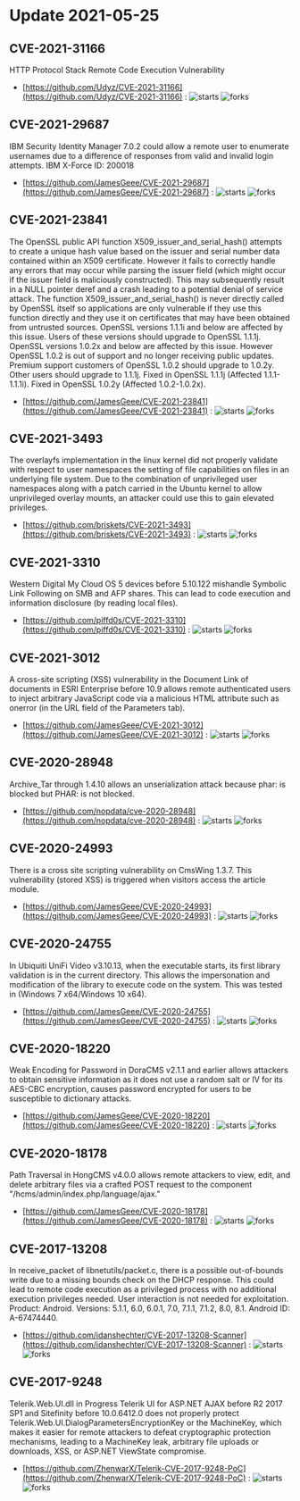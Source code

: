 # Update 2021-05-25
## CVE-2021-31166
 HTTP Protocol Stack Remote Code Execution Vulnerability

- [https://github.com/Udyz/CVE-2021-31166](https://github.com/Udyz/CVE-2021-31166) :  ![starts](https://img.shields.io/github/stars/Udyz/CVE-2021-31166.svg) ![forks](https://img.shields.io/github/forks/Udyz/CVE-2021-31166.svg)


## CVE-2021-29687
 IBM Security Identity Manager 7.0.2 could allow a remote user to enumerate usernames due to a difference of responses from valid and invalid login attempts. IBM X-Force ID: 200018

- [https://github.com/JamesGeee/CVE-2021-29687](https://github.com/JamesGeee/CVE-2021-29687) :  ![starts](https://img.shields.io/github/stars/JamesGeee/CVE-2021-29687.svg) ![forks](https://img.shields.io/github/forks/JamesGeee/CVE-2021-29687.svg)


## CVE-2021-23841
 The OpenSSL public API function X509_issuer_and_serial_hash() attempts to create a unique hash value based on the issuer and serial number data contained within an X509 certificate. However it fails to correctly handle any errors that may occur while parsing the issuer field (which might occur if the issuer field is maliciously constructed). This may subsequently result in a NULL pointer deref and a crash leading to a potential denial of service attack. The function X509_issuer_and_serial_hash() is never directly called by OpenSSL itself so applications are only vulnerable if they use this function directly and they use it on certificates that may have been obtained from untrusted sources. OpenSSL versions 1.1.1i and below are affected by this issue. Users of these versions should upgrade to OpenSSL 1.1.1j. OpenSSL versions 1.0.2x and below are affected by this issue. However OpenSSL 1.0.2 is out of support and no longer receiving public updates. Premium support customers of OpenSSL 1.0.2 should upgrade to 1.0.2y. Other users should upgrade to 1.1.1j. Fixed in OpenSSL 1.1.1j (Affected 1.1.1-1.1.1i). Fixed in OpenSSL 1.0.2y (Affected 1.0.2-1.0.2x).

- [https://github.com/JamesGeee/CVE-2021-23841](https://github.com/JamesGeee/CVE-2021-23841) :  ![starts](https://img.shields.io/github/stars/JamesGeee/CVE-2021-23841.svg) ![forks](https://img.shields.io/github/forks/JamesGeee/CVE-2021-23841.svg)


## CVE-2021-3493
 The overlayfs implementation in the linux kernel did not properly validate with respect to user namespaces the setting of file capabilities on files in an underlying file system. Due to the combination of unprivileged user namespaces along with a patch carried in the Ubuntu kernel to allow unprivileged overlay mounts, an attacker could use this to gain elevated privileges.

- [https://github.com/briskets/CVE-2021-3493](https://github.com/briskets/CVE-2021-3493) :  ![starts](https://img.shields.io/github/stars/briskets/CVE-2021-3493.svg) ![forks](https://img.shields.io/github/forks/briskets/CVE-2021-3493.svg)


## CVE-2021-3310
 Western Digital My Cloud OS 5 devices before 5.10.122 mishandle Symbolic Link Following on SMB and AFP shares. This can lead to code execution and information disclosure (by reading local files).

- [https://github.com/piffd0s/CVE-2021-3310](https://github.com/piffd0s/CVE-2021-3310) :  ![starts](https://img.shields.io/github/stars/piffd0s/CVE-2021-3310.svg) ![forks](https://img.shields.io/github/forks/piffd0s/CVE-2021-3310.svg)


## CVE-2021-3012
 A cross-site scripting (XSS) vulnerability in the Document Link of documents in ESRI Enterprise before 10.9 allows remote authenticated users to inject arbitrary JavaScript code via a malicious HTML attribute such as onerror (in the URL field of the Parameters tab).

- [https://github.com/JamesGeee/CVE-2021-3012](https://github.com/JamesGeee/CVE-2021-3012) :  ![starts](https://img.shields.io/github/stars/JamesGeee/CVE-2021-3012.svg) ![forks](https://img.shields.io/github/forks/JamesGeee/CVE-2021-3012.svg)


## CVE-2020-28948
 Archive_Tar through 1.4.10 allows an unserialization attack because phar: is blocked but PHAR: is not blocked.

- [https://github.com/nopdata/cve-2020-28948](https://github.com/nopdata/cve-2020-28948) :  ![starts](https://img.shields.io/github/stars/nopdata/cve-2020-28948.svg) ![forks](https://img.shields.io/github/forks/nopdata/cve-2020-28948.svg)


## CVE-2020-24993
 There is a cross site scripting vulnerability on CmsWing 1.3.7. This vulnerability (stored XSS) is triggered when visitors access the article module.

- [https://github.com/JamesGeee/CVE-2020-24993](https://github.com/JamesGeee/CVE-2020-24993) :  ![starts](https://img.shields.io/github/stars/JamesGeee/CVE-2020-24993.svg) ![forks](https://img.shields.io/github/forks/JamesGeee/CVE-2020-24993.svg)


## CVE-2020-24755
 In Ubiquiti UniFi Video v3.10.13, when the executable starts, its first library validation is in the current directory. This allows the impersonation and modification of the library to execute code on the system. This was tested in (Windows 7 x64/Windows 10 x64).

- [https://github.com/JamesGeee/CVE-2020-24755](https://github.com/JamesGeee/CVE-2020-24755) :  ![starts](https://img.shields.io/github/stars/JamesGeee/CVE-2020-24755.svg) ![forks](https://img.shields.io/github/forks/JamesGeee/CVE-2020-24755.svg)


## CVE-2020-18220
 Weak Encoding for Password in DoraCMS v2.1.1 and earlier allows attackers to obtain sensitive information as it does not use a random salt or IV for its AES-CBC encryption, causes password encrypted for users to be susceptible to dictionary attacks.

- [https://github.com/JamesGeee/CVE-2020-18220](https://github.com/JamesGeee/CVE-2020-18220) :  ![starts](https://img.shields.io/github/stars/JamesGeee/CVE-2020-18220.svg) ![forks](https://img.shields.io/github/forks/JamesGeee/CVE-2020-18220.svg)


## CVE-2020-18178
 Path Traversal in HongCMS v4.0.0 allows remote attackers to view, edit, and delete arbitrary files via a crafted POST request to the component &quot;/hcms/admin/index.php/language/ajax.&quot;

- [https://github.com/JamesGeee/CVE-2020-18178](https://github.com/JamesGeee/CVE-2020-18178) :  ![starts](https://img.shields.io/github/stars/JamesGeee/CVE-2020-18178.svg) ![forks](https://img.shields.io/github/forks/JamesGeee/CVE-2020-18178.svg)


## CVE-2017-13208
 In receive_packet of libnetutils/packet.c, there is a possible out-of-bounds write due to a missing bounds check on the DHCP response. This could lead to remote code execution as a privileged process with no additional execution privileges needed. User interaction is not needed for exploitation. Product: Android. Versions: 5.1.1, 6.0, 6.0.1, 7.0, 7.1.1, 7.1.2, 8.0, 8.1. Android ID: A-67474440.

- [https://github.com/idanshechter/CVE-2017-13208-Scanner](https://github.com/idanshechter/CVE-2017-13208-Scanner) :  ![starts](https://img.shields.io/github/stars/idanshechter/CVE-2017-13208-Scanner.svg) ![forks](https://img.shields.io/github/forks/idanshechter/CVE-2017-13208-Scanner.svg)


## CVE-2017-9248
 Telerik.Web.UI.dll in Progress Telerik UI for ASP.NET AJAX before R2 2017 SP1 and Sitefinity before 10.0.6412.0 does not properly protect Telerik.Web.UI.DialogParametersEncryptionKey or the MachineKey, which makes it easier for remote attackers to defeat cryptographic protection mechanisms, leading to a MachineKey leak, arbitrary file uploads or downloads, XSS, or ASP.NET ViewState compromise.

- [https://github.com/ZhenwarX/Telerik-CVE-2017-9248-PoC](https://github.com/ZhenwarX/Telerik-CVE-2017-9248-PoC) :  ![starts](https://img.shields.io/github/stars/ZhenwarX/Telerik-CVE-2017-9248-PoC.svg) ![forks](https://img.shields.io/github/forks/ZhenwarX/Telerik-CVE-2017-9248-PoC.svg)

